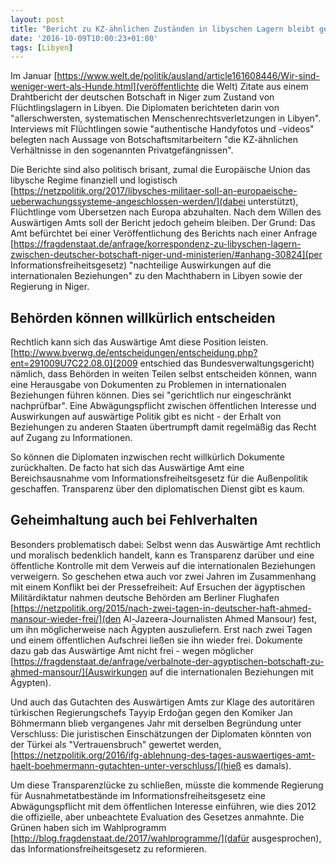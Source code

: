 ```yaml
---
layout: post
title: "Bericht zu KZ-ähnlichen Zuständen in libyschen Lagern bleibt geheim"
date: '2016-10-09T10:00:23+01:00'
tags: [Libyen]
---
```


Im Januar [https://www.welt.de/politik/ausland/article161608446/Wir-sind-weniger-wert-als-Hunde.html](veröffentlichte die Welt) Zitate aus einem Drahtbericht der deutschen Botschaft in Niger zum Zustand von Flüchtlingslagern in Libyen. Die Diplomaten berichteten darin von "allerschwersten, systematischen Menschenrechtsverletzungen in Libyen". Interviews mit Flüchtlingen sowie "authentische Handyfotos und -videos" belegten nach Aussage von Botschaftsmitarbeitern "die KZ-ähnlichen Verhältnisse in den sogenannten Privatgefängnissen".

Die Berichte sind also politisch brisant, zumal die Europäische Union das libysche Regime finanziell und logistisch [https://netzpolitik.org/2017/libysches-militaer-soll-an-europaeische-ueberwachungssysteme-angeschlossen-werden/](dabei unterstützt), Flüchtlinge vom Übersetzen nach Europa abzuhalten. Nach dem Willen des Auswärtigen Amts soll der Bericht jedoch geheim bleiben. Der Grund: Das Amt befürchtet bei einer Veröffentlichung des Berichts nach einer Anfrage [https://fragdenstaat.de/anfrage/korrespondenz-zu-libyschen-lagern-zwischen-deutscher-botschaft-niger-und-ministerien/#anhang-30824](per Informationsfreiheitsgesetz) "nachteilige Auswirkungen auf die internationalen Beziehungen" zu den Machthabern in Libyen sowie der Regierung in Niger.

## Behörden können willkürlich entscheiden

Rechtlich kann sich das Auswärtige Amt diese Position leisten. [http://www.bverwg.de/entscheidungen/entscheidung.php?ent=291009U7C22.08.0](2009 entschied das Bundesverwaltungsgericht) nämlich, dass Behörden in weiten Teilen selbst entscheiden können, wann eine Herausgabe von Dokumenten zu Problemen in internationalen Beziehungen führen können. Dies sei "gerichtlich nur eingeschränkt nachprüfbar". Eine Abwägungspflicht zwischen öffentlichen Interesse und Auswirkungen auf auswärtige Politik gibt es nicht - der Erhalt von Beziehungen zu anderen Staaten übertrumpft damit regelmäßig das Recht auf Zugang zu Informationen.

So können die Diplomaten inzwischen recht willkürlich Dokumente zurückhalten. De facto hat sich das Auswärtige Amt eine Bereichsausnahme vom Informationsfreiheitsgesetz für die Außenpolitik geschaffen. Transparenz über den diplomatischen Dienst gibt es kaum.

## Geheimhaltung auch bei Fehlverhalten

Besonders problematisch dabei: Selbst wenn das Auswärtige Amt rechtlich und moralisch bedenklich handelt, kann es Transparenz darüber und eine öffentliche Kontrolle mit dem Verweis auf die internationalen Beziehungen verweigern. So geschehen etwa auch vor zwei Jahren im Zusammenhang mit einem Konflikt bei der Pressefreiheit: Auf Ersuchen der ägyptischen Militärdiktatur nahmen deutsche Behörden am Berliner Flughafen [https://netzpolitik.org/2015/nach-zwei-tagen-in-deutscher-haft-ahmed-mansour-wieder-frei/](den Al-Jazeera-Journalisten Ahmed Mansour) fest, um ihn möglicherweise nach Ägypten auszuliefern. Erst nach zwei Tagen und einem öffentlichen Aufschrei ließen sie ihn wieder frei. Dokumente dazu gab das Auswärtige Amt nicht frei - wegen möglicher [https://fragdenstaat.de/anfrage/verbalnote-der-agyptischen-botschaft-zu-ahmed-mansour/](Auswirkungen auf die internationalen Beziehungen mit Ägypten).

Und auch das Gutachten des Auswärtigen Amts zur Klage des autoritären türkischen Regierungschefs Tayyip Erdoğan gegen den Komiker Jan Böhmermann blieb vergangenes Jahr mit derselben Begründung unter Verschluss: Die juristischen Einschätzungen der Diplomaten könnten von der Türkei als "Vertrauensbruch" gewertet werden, [https://netzpolitik.org/2016/ifg-ablehnung-des-tages-auswaertiges-amt-haelt-boehmermann-gutachten-unter-verschluss/](hieß es damals).

Um diese Transparenzlücke zu schließen, müsste die kommende Regierung für Ausnahmetatbestände im Informationsfreiheitsgesetz eine Abwägungspflicht mit dem öffentlichen Interesse einführen, wie dies 2012 die offizielle, aber unbeachtete Evaluation des Gesetzes anmahnte. Die Grünen haben sich im Wahlprogramm [http://blog.fragdenstaat.de/2017/wahlprogramme/](dafür ausgesprochen), das Informationsfreiheitsgesetz zu reformieren.
